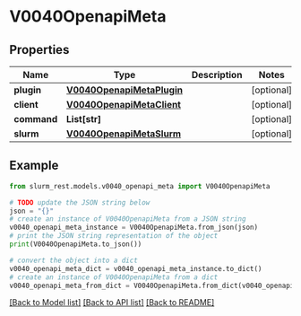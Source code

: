 # V0040OpenapiMeta


## Properties

Name | Type | Description | Notes
------------ | ------------- | ------------- | -------------
**plugin** | [**V0040OpenapiMetaPlugin**](V0040OpenapiMetaPlugin.md) |  | [optional] 
**client** | [**V0040OpenapiMetaClient**](V0040OpenapiMetaClient.md) |  | [optional] 
**command** | **List[str]** |  | [optional] 
**slurm** | [**V0040OpenapiMetaSlurm**](V0040OpenapiMetaSlurm.md) |  | [optional] 

## Example

```python
from slurm_rest.models.v0040_openapi_meta import V0040OpenapiMeta

# TODO update the JSON string below
json = "{}"
# create an instance of V0040OpenapiMeta from a JSON string
v0040_openapi_meta_instance = V0040OpenapiMeta.from_json(json)
# print the JSON string representation of the object
print(V0040OpenapiMeta.to_json())

# convert the object into a dict
v0040_openapi_meta_dict = v0040_openapi_meta_instance.to_dict()
# create an instance of V0040OpenapiMeta from a dict
v0040_openapi_meta_from_dict = V0040OpenapiMeta.from_dict(v0040_openapi_meta_dict)
```
[[Back to Model list]](../README.md#documentation-for-models) [[Back to API list]](../README.md#documentation-for-api-endpoints) [[Back to README]](../README.md)


